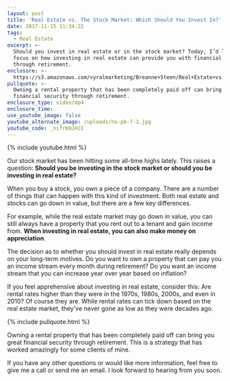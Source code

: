 ```yaml
---
layout: post
title: 'Real Estate vs. The Stock Market: Which Should You Invest In?'
date: 2017-11-15 11:34:22
tags:
  - Real Estate
excerpt: >-
  Should you invest in real estate or in the stock market? Today, I’d like to
  focus on how investing in real estate can provide you with financial security
  through retirement.
enclosure: >-
  https://s3.amazonaws.com/vyralmarketing/Breanne+Steen/Real+Estate+vs.+The+Stock+Market-+Which+Should+You+Invest+In%253F.mp4
pullquote: >-
  Owning a rental property that has been completely paid off can bring you great
  financial security through retirement.
enclosure_type: video/mp4
enclosure_time:
use_youtube_image: false
youtube_alternate_image: /uploads/no-pb-7-1.jpg
youtube_code: _nifrK0JHJI
---
```



{% include youtube.html %}

Our stock market has been hitting some all-time highs lately. This raises a question: **Should you be investing in the stock market or should you be investing in real estate?**

When you buy a stock, you own a piece of a company. There are a number of things that can happen with this kind of investment. Both real estate and stocks can go down in value, but there are a few key differences.

For example, while the real estate market may go down in value, you can still always have a property that you rent out to a tenant and gain income from. **When investing in real estate, you can also make money on appreciation**.

The decision as to whether you should invest in real estate really depends on your long-term motives. Do you want to own a property that can pay you an income stream every month during retirement? Do you want an income stream that you can increase year over year based on inflation?

If you feel apprehensive about investing in real estate, consider this: Are rental rates higher than they were in the 1970s, 1980s, 2000s, and even in 2010? Of course they are. While rental rates can tick down based on the real estate market, they’ve never gone as low as they were decades ago.

{% include pullquote.html %}

Owning a rental property that has been completely paid off can bring you great financial security through retirement. This is a strategy that has worked amazingly for some clients of mine.

If you have any other questions or would like more information, feel free to give me a call or send me an email. I look forward to hearing from you soon.